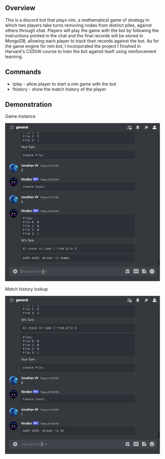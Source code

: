 ## Overview

This is a discord bot that plays nim, a mathematical game of strategy in which two players take turns removing nodes from distinct piles, against others through chat. Players will play the game with the bot by following the instructions printed in the chat and the final records will be stored in MongoDB, allowing each player to track their records against the bot. As for the game engine for nim bot, I incorporated the project I finished in Harvard's CS50AI course to train the bot against itself using reinforcement learning.

## Commands

* !play - allow player to start a nim game with the bot
* !history - show the match history of the player

## Demonstration

Game instance

![](demo1.gif)

Match history lookup

![](demo2.gif)
